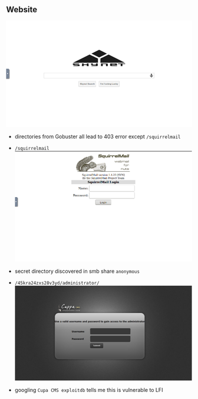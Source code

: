 ## Website

![a88ebe596b58a4ede9604ed52ed454ea.png](../../../../_resources/a88ebe596b58a4ede9604ed52ed454ea.png)

* directories from Gobuster all lead to 403 error except `/squirrelmail`

* `/squirrelmail`
![e443cda6e6c8686f736ea41c47e1e1a8.png](../../../../_resources/e443cda6e6c8686f736ea41c47e1e1a8.png)

* secret directory discovered in smb share `anonymous`

* `/45kra24zxs28v3yd/administrator/`
![8bf0451eb23ab1030e6f19e8f23668be.png](../../../../_resources/8bf0451eb23ab1030e6f19e8f23668be.png)

* googling `Cupa CMS exploitdb` tells me this is vulnerable to LFI
